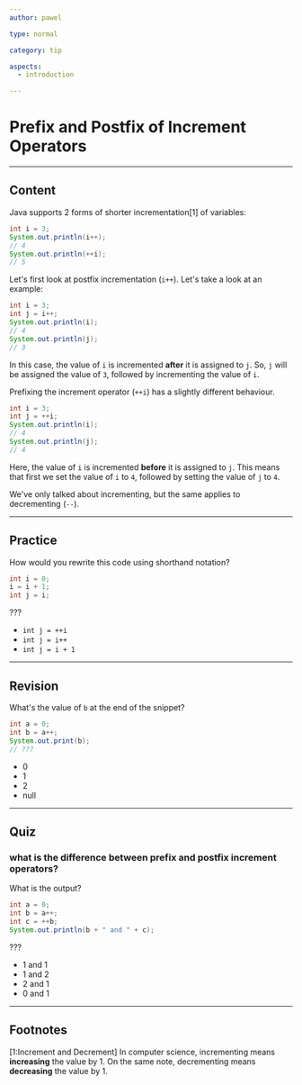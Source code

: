 ```yaml
---
author: pawel

type: normal

category: tip

aspects: 
  - introduction

---
```


# Prefix and Postfix of Increment Operators

---
## Content

Java supports 2 forms of shorter incrementation[1] of variables:

```java
int i = 3;
System.out.println(i++); 
// 4
System.out.println(++i); 
// 5
```

Let's first look at postfix incrementation (`i++`). Let's take a look at an example:

```java
int i = 3;
int j = i++;
System.out.println(i);
// 4
System.out.println(j);
// 3
```

In this case, the value of `i` is incremented **after** it is assigned to `j`. So, `j` will be assigned the value of `3`, followed by incrementing the value of `i`.

Prefixing the increment operator (`++i`) has a slightly different behaviour.

```java
int i = 3;
int j = ++i;
System.out.println(i);
// 4
System.out.println(j);
// 4
```

Here, the value of `i` is incremented **before** it is assigned to `j`. This means that first we set the value of `i` to `4`, followed by setting the value of `j` to `4`.

We've only talked about incrementing, but the same applies to decrementing (`--`).

---
## Practice

How would you rewrite this code using shorthand notation?

```java
int i = 0;
i = i + 1;
int j = i;
```

???

* `int j = ++i`
* `int j = i++`
* `int j = i + 1`

---
## Revision

What's the value of `b` at the end of the snippet?

```java
int a = 0;
int b = a++;
System.out.print(b);
// ???
```

* 0
* 1
* 2
* null

---
## Quiz 

### what is the difference between prefix and postfix increment operators?

What is the output?

```java
int a = 0;
int b = a++;
int c = ++b;
System.out.println(b + " and " + c);
```

 ???

* 1 and 1
* 1 and 2
* 2 and 1
* 0 and 1

---
## Footnotes

[1:Increment and Decrement]
In computer science, incrementing means **increasing** the value by 1. On the same note, decrementing means **decreasing** the value by 1. 
